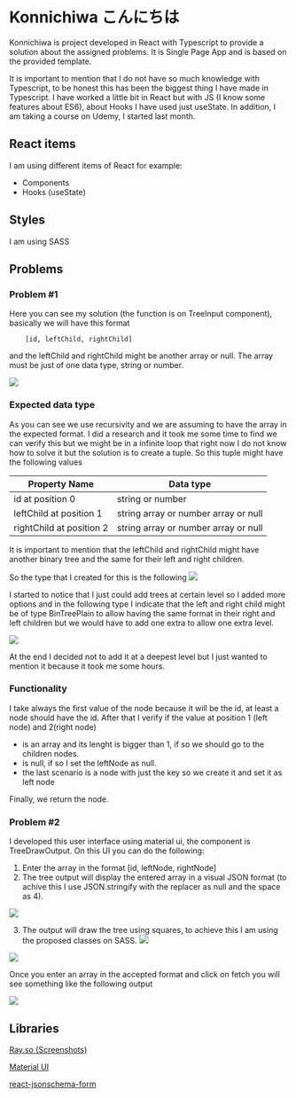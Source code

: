 # Konnichiwa こんにちは

Konnichiwa is project developed in React with Typescript to provide a solution about the assigned problems. It is Single Page App and is based on the provided template.

It is important to mention that I do not have so much knowledge with Typescript, to be honest this has been the biggest thing I have made in Typescript. I have worked a little bit in React but with JS (I know some features about ES6), about Hooks I have used just useState. In addition, I am taking a course on Udemy, I started last month.

## React items
I am using different items of React for example:
+ Components
+ Hooks (useState)

## Styles
I am using SASS


## Problems

### Problem #1
Here you can see my solution (the function is on TreeInput component), basically we will have this format 
``` 
    [id, leftChild, rightChild] 
``` 
and the leftChild and rightChild might be another array or null. The array must be just of one data type, string or number. 


![](path/parseArrayFunction.png?raw=true)

### Expected data type

As you can see we use recursivity and we are assuming to have the array in the expected format. I did a research and it took me some time to find we can verify this but we might be in a infinite loop that right now I do not know how to solve it but the solution is to create a tuple. So this tuple might have the following values

| Property Name | Data type |
| ------------- | ------------- |
| id at position 0 | string or number  |
| leftChild at position 1  | string array or number array or null |
| rightChild at position 2  | string array or number array or null  |

It is important to mention that the leftChild and rightChild might have another binary tree and the same for their left and right children.

So the type that I created for this is the following
![](path/bintree_plain_tuple.png?raw=true)


I started to notice that I just could add trees at certain level so I added more options and in the following type I indicate that the left and right child might be of type BinTreePlain to allow having the same format in their right and left children but we would have to add one extra to allow one extra level.

![](path/bintree_plain_tuple_2.png?raw=true)

At the end I decided not to add it at a deepest level but I just wanted to mention it because it took me some hours.

### Functionality
I take always the first value of the node because it will be the id, at least a node should have the id. After that I verify if the value at position 1 (left node) and 2(right node)
+ is an array and its lenght is bigger than 1, if so we should go to the children nodes.
+ is null, if so I set the leftNode as null.
+ the last scenario is a node with just the key so we create it and set it as left node

Finally, we return the node.

### Problem #2
I developed this user interface using material ui, the component is TreeDrawOutput. On this UI you can do the following:
1. Enter the array in the format [id, leftNode, rightNode]
2. The tree output will display the entered array in a visual JSON format (to achive this I use JSON.stringify with the replacer as null and the space as 4).

![](path/json_stringify.png?raw=true)

3. The output will draw the tree using squares, to achieve this I am using the proposed classes on SASS.
![](path/draw_tree_css.png?raw=true)


![](path/index.png?raw=true)

Once you enter an array in the accepted format and click on fetch you will see something like the following output

![](path/index01.png?raw=true)

## Libraries

[Ray.so (Screenshots)](https://ray.so/)

[Material UI](https://material-ui.com/)

[react-jsonschema-form](https://react-jsonschema-form.readthedocs.io/en/latest/)





